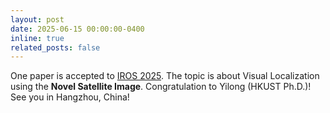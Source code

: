```yaml
---
layout: post
date: 2025-06-15 00:00:00-0400
inline: true
related_posts: false
---
```


One paper is accepted to <a href="https://www.iros25.org/">IROS 2025</a>. 
The topic is about Visual Localization using the **Novel Satellite Image**. 
Congratulation to Yilong (HKUST Ph.D.)! See you in Hangzhou, China!


